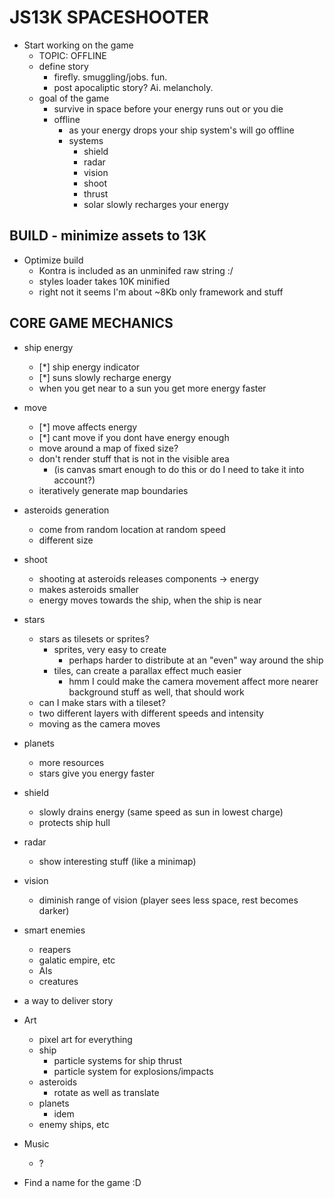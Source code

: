 # JS13K SPACESHOOTER

- Start working on the game
  - TOPIC: OFFLINE
  - define story
    - firefly. smuggling/jobs. fun.
    - post apocaliptic story? Ai. melancholy.
  - goal of the game
    - survive in space before your energy runs out or you die
    - offline
      - as your energy drops your ship system's will go offline
      - systems
        - shield
        - radar
        - vision
        - shoot
        - thrust
        - solar slowly recharges your energy

## BUILD - minimize assets to 13K

- Optimize build
  - Kontra is included as an unminifed raw string :/
  - styles loader takes 10K minified
  - right not it seems I'm about ~8Kb only framework and stuff

## CORE GAME MECHANICS

- ship energy
  - [*] ship energy indicator
  - [*] suns slowly recharge energy
  - when you get near to a sun you get more energy faster
- move
  - [*] move affects energy
  - [*] cant move if you dont have energy enough
  - move around a map of fixed size?
  - don't render stuff that is not in the visible area
    - (is canvas smart enough to do this or do I need to take it into account?)
  - iteratively generate map boundaries
- asteroids generation
  - come from random location at random speed
  - different size
- shoot
  - shooting at asteroids releases components -> energy
  - makes asteroids smaller
  - energy moves towards the ship, when the ship is near
- stars
  - stars as tilesets or sprites?
    - sprites, very easy to create
      - perhaps harder to distribute at an "even" way around the ship
    - tiles, can create a parallax effect much easier
      - hmm I could make the camera movement affect more
        nearer background stuff as well, that should work
  - can I make stars with a tileset?
  - two different layers with different speeds and intensity
  - moving as the camera moves
- planets
  - more resources
  - stars give you energy faster
- shield
  - slowly drains energy (same speed as sun in lowest charge)
  - protects ship hull
- radar
  - show interesting stuff (like a minimap)
- vision
  - diminish range of vision (player sees less space, rest becomes darker)
- smart enemies
  - reapers
  - galatic empire, etc
  - AIs
  - creatures
- a way to deliver story

- Art
  - pixel art for everything
  - ship
    - particle systems for ship thrust
    - particle system for explosions/impacts
  - asteroids
    - rotate as well as translate
  - planets
    - idem
  - enemy ships, etc
- Music
  - ?
- Find a name for the game :D
